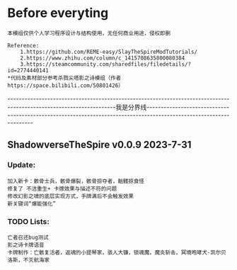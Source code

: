 # Before everyting
    本模组仅供个人学习程序设计与结构使用，无任何商业用途，侵权即删
    
    Reference:
        1.https://github.com/REME-easy/SlayTheSpireModTutorials/
        2.https://www.zhihu.com/column/c_1415708635800080384
        3.https://steamcommunity.com/sharedfiles/filedetails/?id=2774440141
    *代码及素材部分参考杀戮尖塔影之诗模组（作者https://space.bilibili.com/50801426）
--------------------------------------------------------------------------------------------------------------------我是分界线--------------------------------------------------------------------------------------------------------------------

## ShadowverseTheSpire v0.0.9 2023-7-31
### Update:
    加入新卡：骸骨士兵，骸骨爆裂，骸骨掠夺者，骷髅掠食怪
    修复了 不洁重生+ 卡牌效果与描述不符的问题
    修改幻影之啸的底层实现方式，手牌满后不会触发效果
    新关键词“爆能强化”

### TODO Lists:
    亡者召还bug测试
    影之诗卡牌语音
    卡牌制作：亡骸复活者，返魂的小提琴家，骇人大镰，锁魂魔，魔炎斩击，冥境咆哮犬·凯尔贝洛斯，不灭航海家